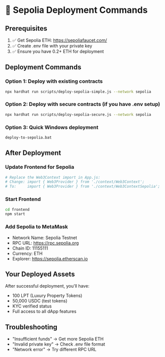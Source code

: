 # 🚀 Sepolia Deployment Commands

## Prerequisites
1. ✅ Get Sepolia ETH: https://sepoliafaucet.com/
2. ✅ Create .env file with your private key
3. ✅ Ensure you have 0.2+ ETH for deployment

## Deployment Commands

### Option 1: Deploy with existing contracts
```bash
npx hardhat run scripts/deploy-sepolia-simple.js --network sepolia
```

### Option 2: Deploy with secure contracts (if you have .env setup)
```bash
npx hardhat run scripts/deploy-sepolia-secure.js --network sepolia
```

### Option 3: Quick Windows deployment
```bash
deploy-to-sepolia.bat
```

## After Deployment

### Update Frontend for Sepolia
```bash
# Replace the Web3Context import in App.js:
# Change: import { Web3Provider } from './context/Web3Context';
# To:     import { Web3Provider } from './context/Web3ContextSepolia';
```

### Start Frontend
```bash
cd frontend
npm start
```

### Add Sepolia to MetaMask
- Network Name: Sepolia Testnet
- RPC URL: https://rpc.sepolia.org
- Chain ID: 11155111
- Currency: ETH
- Explorer: https://sepolia.etherscan.io

## Your Deployed Assets
After successful deployment, you'll have:
- 100 LPT (Luxury Property Tokens)
- 50,000 USDC (test tokens)
- KYC verified status
- Full access to all dApp features

## Troubleshooting
- "Insufficient funds" → Get more Sepolia ETH
- "Invalid private key" → Check .env file format
- "Network error" → Try different RPC URL
